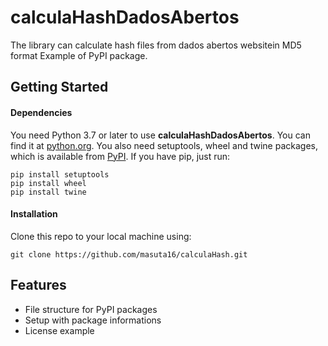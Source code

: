 # calculaHashDadosAbertos
The library can calculate hash files from dados abertos websitein MD5 format
Example of PyPI package.
## Getting Started
#### Dependencies
You need Python 3.7 or later to use **calculaHashDadosAbertos**. You can find it at [python.org](https://www.python.org/).
You also need setuptools, wheel and twine packages, which is available from [PyPI](https://pypi.org). If you have pip, just run:
```
pip install setuptools
pip install wheel
pip install twine
```
#### Installation
Clone this repo to your local machine using:
```
git clone https://github.com/masuta16/calculaHash.git
```
## Features
- File structure for PyPI packages
- Setup with package informations
- License example
